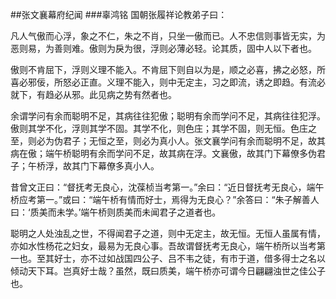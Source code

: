 <!--
author: bbotte
date: 2016-11-30
title: 张文襄幕府纪闻
tags: 张文襄幕府纪闻
category: 古文
status: publish
summary: 学问有余而聪明不足，其病往往犯傲；聪明有余而学问不足，其病往往犯浮。傲则其学不化，浮则其学不固 
-->
##张文襄幕府纪闻
###辜鸿铭
国朝张履祥论教弟子曰：

凡人气傲而心浮，象之不仁，朱之不肖，只坐一傲而已。人不忠信则事皆无实，为恶则易，为善则难。傲则为戾为很，浮则必薄必轻。论其质，固中人以下者也。

傲则不肯屈下，浮则义理不能入。不肯屈下则自以为是，顺之必喜，拂之必怒，所喜必邪佞，所怒必正直。义理不能入，则中无定主，习之即流，诱之即趋。有流必就下，有趋必从邪。此见病之势有然者也。

余谓学问有余而聪明不足，其病往往犯傲；聪明有余而学问不足，其病往往犯浮。傲则其学不化，浮则其学不固。其学不化，则色庄；其学不固，则无恒。色庄之至，则必为伪君子；无恒之至，则必为真小人。张文襄学问有余而聪明不足，故其病在傲；端午桥聪明有余而学问不足，故其病在浮。文襄傲，故其门下幕僚多伪君子；午桥浮，故其门下幕僚多真小人。

昔曾文正曰：“督抚考无良心，沈葆桢当考第一。”余曰：“近日督抚考无良心，端午桥应考第一。”或曰：“端午桥有情而好士，焉得为无良心？”余答曰：“朱子解善人曰：‘质美而未学。’端午桥则质美而未闻君子之道者也。

聪明之人处浊乱之世，不得闻君子之道，则中无定主，故无恒。无恒人虽属有情，亦如水性杨花之妇女，最易为无良心事。吾故谓督抚考无良心，端午桥所以当考第一也。至其好士，亦不过如战国四公子、吕不韦之徒，有市于道，借多得士之名以倾动天下耳。岂真好士哉？虽然，既曰质美，端午桥亦可谓今日翩翩浊世之佳公子也。
